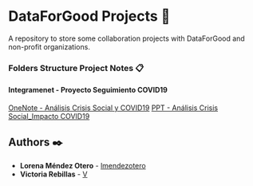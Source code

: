 # DataForGood Projects 🚀
A repository to store some collaboration projects with DataForGood and non-profit organizations.


### Folders Structure Project Notes 📋


#### Integramenet - Proyecto Seguimiento COVID19


[OneNote - Análisis Crisis Social y COVID19](https://onedrive.live.com/redir?resid=ED1967779D009305%21262&page=Edit&wd=target%28Introducci%C3%B3n.one%7C%2FDescripci%C3%B3n%20%20Objetivos%7Cc647c425-6f6f-4782-a5f0-bf680a4c38d2%2F%29) 
[PPT - Análisis Crisis Social_Impacto COVID19](https://onedrive.live.com/edit.aspx?cid=ed1967779d009305&page=view&resid=ED1967779D009305!323&parId=ED1967779D009305!271&app=PowerPoint) 


## Authors ✒️

* **Lorena Méndez Otero** - [lmendezotero](https://github.com/lmendezotero) 
* **Victoria Rebillas** - [V](https://github.com/) 
